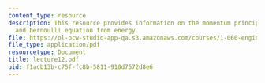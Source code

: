```yaml
---
content_type: resource
description: This resource provides information on the momentum principle for a streamtube,
  and bernoulli equation from energy.
file: https://ol-ocw-studio-app-qa.s3.amazonaws.com/courses/1-060-engineering-mechanics-ii-spring-2006/f1acb13bc75ffc8b5811910d7572d8e6_lecture12.pdf
file_type: application/pdf
resourcetype: Document
title: lecture12.pdf
uid: f1acb13b-c75f-fc8b-5811-910d7572d8e6
---
```

